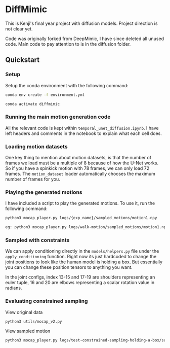 # DiffMimic

This is Kenji's final year project with diffusion models. Project direction is not clear yet.

Code was originally forked from DeepMimic, I have since deleted all unused code.
Main code to pay attention to is in the diffusion folder.

## Quickstart

### Setup

Setup the conda environment with the following command:

```bash
conda env create -f environment.yml

conda activate diffmimic
```

### Running the main motion generation code

All the relevant code is kept within `temporal_unet_diffusion.ipynb`. I have left headers and comments in the notebook to explain what each cell does.

### Loading motion datasets

One key thing to mention about motion datasets, is that the number of frames we load must be a multiple of 8 because of how the U-Net works. So if you have a spinkick motion with 78 frames, we can only load 72 frames. The `motion_dataset` loader automatically chooses the maximum number of frames for you.

### Playing the generated motions

I have included a script to play the generated motions. To use it, run the following command:

```bash
python3 mocap_player.py logs/{exp_name}/sampled_motions/motion1.npy

eg: python3 mocap_player.py logs/walk-motion/sampled_motions/motion1.npy
```

### Sampled with constraints

We can apply conditioning directly in the `models/helpers.py` file under the `apply_conditioning` function. Right now its just hardcoded to change the joint positions to look like the human model is holding a box. But essentially you can change these position tensors to anything you want.

In the joint configs, index 13-15 and 17-19 are shoulders representing an euler tuple, 16 and 20 are elbows representing a scalar rotation value in radians. 

### Evaluating constrained sampling

View original data
```bash
python3 utils/mocap_v2.py
```

View sampled motion
```bash
python3 mocap_player.py logs/test-constrained-sampling-holding-a-box/sampled_motions/motion1.npy
```